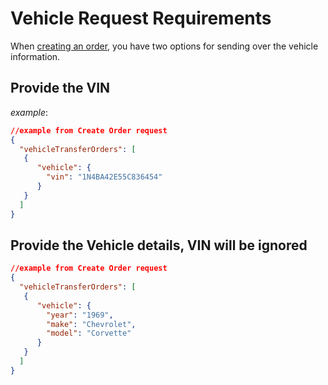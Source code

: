 # Vehicle Request Requirements
When [creating an order](/docs/shipping/6fcc8c040ec03-create-an-order), you have two options for sending over the vehicle information.

## Provide the VIN
*example*:
```json
//example from Create Order request
{
  "vehicleTransferOrders": [
   {
      "vehicle": {
        "vin": "1N4BA42E55C836454"
      }
   }
  ]
}
```

## Provide the Vehicle details, VIN will be ignored
```json
//example from Create Order request
{
  "vehicleTransferOrders": [
   {
      "vehicle": {
        "year": "1969",
        "make": "Chevrolet",
        "model": "Corvette"
      }
   }
  ]
}
```